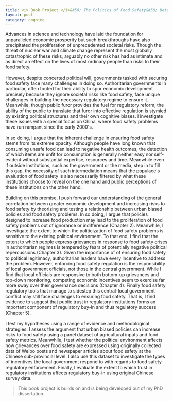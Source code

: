 ```yaml
---
title: <i> Book Project </i>&#58; The Politics of Food Safety&#58; Detection and Perceptions of Food Safety Problems in China
layout: post
category: ongoing
---
```


<div class="message">
Advances in science and technology have laid the foundation for unparalleled economic prosperity but such breakthroughs have also precipitated the proliferation of unprecedented societal risks. Though the threat of nuclear war and climate change represent the most globally catastrophic of these risks, arguably no other risk has had as intimate and as direct an effect on the lives of most ordinary people than risks to their food safety. 
<br><br>
However, despite concerted political will, governments tasked with securing food safety face many challenges in doing so.  Authoritarian governments in particular, often touted for their ability to spur economic development precisely because they ignore societal risks like food safety, face unique challenges in building the necessary regulatory regime to ensure it. Meanwhile, though public furor provides the fuel for regulatory reform, the ability of the public to translate that furor into effective regulation is stymied by existing political structures and their own cognitive biases. I investigate these issues with a special focus on China, where food safety problems have run rampant since the early 2000's. 
<br><br>
In so doing, I argue that the inherent challenge in ensuring food safety stems from its extreme opacity. Although people have long known that consuming unsafe food can lead to negative health outcomes, the detection of which items are unfit for consumption is generally neither easy nor self-evident without substantial expertise, resources and time. Meanwhile even if outside institutions, such as the government or the media, step in to fill this gap, the necessity of such intermediation means that the populace's evaluation of food safety is also necessarily filtered by what these institutions choose to reveal on the one hand and public perceptions of these institutions on the other hand.
<br><br>
Building on this premise, I push forward our understanding of the general correlation between greater economic development and increasing risks to food safety by theorizing and testing a relationship between urban biased policies and food safety problems.  In so doing, I argue that policies designed to increase food production may lead to the proliferation of food safety problems out of ignorance or indifference (Chapter 2). Meanwhile, I investigate the extent to which the politicization of food safety problems is sensitive to the existing political environment. To that end, I find that the extent to which people express grievances in response to food safety crises in authoritarian regimes is tempered by fears of potentially negative political repercussions (Chapter 3). Given the importance of of ensuring food safety to political legitimacy, authoritarian leaders have every incentive to address the problem.  However, enforcing food safety regulation is the responsibility of local government officials, not those in the central government. While I find that local officials are responsive to both bottom-up grievances and top-down monitoring, competing economic incentives seem to exercise far more sway over their governance decisions (Chapter 4). Finally food safety regulatory tools that manage to sidestep this central-local government conflict may still face challenges to ensuring food safety. That is, I find evidence to suggest that public trust in regulatory institutions forms an important component of regulatory buy-in and thus regulatory success (Chapter 5).
<br><br>
I test my hypotheses using a range of evidence and methodological strategies. I assess the argument that urban biased policies can increase risks to food safety using a panel dataset of agricultural inputs and food safety metrics.  Meanwhile, I test whether the political environment affects how grievances over food safety are expressed using originally collected data of Weibo posts and newspaper articles about food safety at the Chinese sub-provincial level. I also use this dataset to investigate the types of incentives the local government respond to with regards to food safety regulatory enforcement. Finally, I evaluate the extent to which trust in regulatory institutions affects regulatory buy-in using original Chinese survey data.
</div>

> This book project is builds on and is being developed out of my PhD dissertation. 